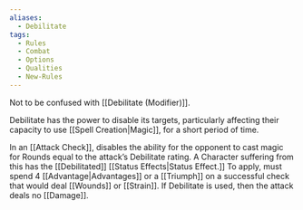 ```yaml
---
aliases:
  - Debilitate
tags:
  - Rules
  - Combat
  - Options
  - Qualities
  - New-Rules
---
```

Not to be confused with [[Debilitate (Modifier)]].

Debilitate has the power to disable its targets, particularly affecting their capacity to use [[Spell Creation|Magic]], for a short period of time.

In an [[Attack Check]], disables the ability for the opponent to cast magic for Rounds equal to the attack’s Debilitate rating. A Character suffering from this has the [[Debilitated]] [[Status Effects|Status Effect.]] To apply, must spend 4 [[Advantage|Advantages]] or a [[Triumph]] on a successful check that would deal [[Wounds]] or [[Strain]]. If Debilitate is used, then the attack deals no [[Damage]].